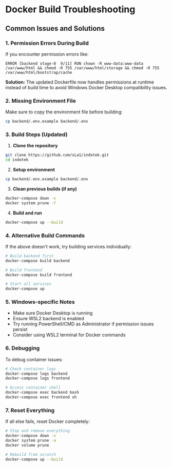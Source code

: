 # Docker Build Troubleshooting

## Common Issues and Solutions

### 1. Permission Errors During Build

If you encounter permission errors like:
```
ERROR [backend stage-0  9/11] RUN chown -R www-data:www-data /var/www/html && chmod -R 755 /var/www/html/storage && chmod -R 755 /var/www/html/bootstrap/cache
```

**Solution:** The updated Dockerfile now handles permissions at runtime instead of build time to avoid Windows Docker Desktop compatibility issues.

### 2. Missing Environment File

Make sure to copy the environment file before building:
```bash
cp backend/.env.example backend/.env
```

### 3. Build Steps (Updated)

1. **Clone the repository**
```bash
git clone https://github.com/sLa1/indotek.git
cd indotek
```

2. **Setup environment**
```bash
cp backend/.env.example backend/.env
```

3. **Clean previous builds (if any)**
```bash
docker-compose down -v
docker system prune -f
```

4. **Build and run**
```bash
docker-compose up --build
```

### 4. Alternative Build Commands

If the above doesn't work, try building services individually:

```bash
# Build backend first
docker-compose build backend

# Build frontend
docker-compose build frontend

# Start all services
docker-compose up
```

### 5. Windows-specific Notes

- Make sure Docker Desktop is running
- Ensure WSL2 backend is enabled
- Try running PowerShell/CMD as Administrator if permission issues persist
- Consider using WSL2 terminal for Docker commands

### 6. Debugging

To debug container issues:

```bash
# Check container logs
docker-compose logs backend
docker-compose logs frontend

# Access container shell
docker-compose exec backend bash
docker-compose exec frontend sh
```

### 7. Reset Everything

If all else fails, reset Docker completely:

```bash
# Stop and remove everything
docker-compose down -v
docker system prune -a
docker volume prune

# Rebuild from scratch
docker-compose up --build
```
